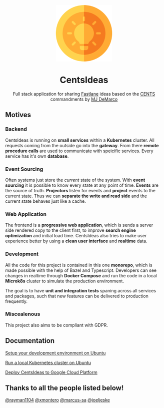 <div align="center">
  <a href="https://centsideas.com">
    <img width="180px" height="auto" src="dev/assets/icon.png" />
  </a>
  <br>
  <h1>CentsIdeas</h1>
  <p>
    Full stack application for sharing <a href="https://thefastlaneforum.com/">Fastlane</a> ideas based on the
    <a href="https://www.thefastlaneforum.com/community/threads/the-cents-business-commandments-for-entrepreneurs.81090/">CENTS</a>
    commandments by
    <a href="https://www.mjdemarco.com/">MJ DeMarco</a>
  </p>
</div>

## Motives

### Backend

CentsIdeas is running on **small services** within a **Kubernetes** cluster. All requests coming from the outside go into the **gateway**. From there **remote procedure calls** are used to communicate with speicific services. Every service has it's own **database**.

### Event Sourcing

Often systems just store the _current_ state of the system. With **event sourcing** it is possible to know every state at any point of time. **Events** are the source of truth. **Projectors** listen for events and **project** events to the current state. Thus we can **separate the write and read side** and the current state behaves just like a cache.

### Web Application

The frontend is a **progressive web application**, which is sends a server side rendered copy to the client first, to improve **search engine optimization** and initial load time. CentsIdeas also tries to make user experience better by using a **clean user interface** and **realtime** data.

### Development

All the code for this project is contained in this one **monorepo**, which is made possible with the help of Bazel and Typescript. Developers can see changes in realtime through **Docker Compose** and run the code in a local **Microk8s** cluster to simulate the production environment.

The goal is to have **unit and integration tests** spaning across all services and packages, such that new features can be delivered to production frequently.

### Miscealenous

This project also aims to be compliant with GDPR.

## Documentation

[Setup your development environment on Ubuntu](./misc/docs/ubuntu.md)

[Run a local Kubernetes cluster on Ubuntu](./misc/docs/microk8s.md)

[Deploy CentsIdeas to Google Cloud Platform](./misc/docs/deployment.md)

## Thanks to all the people listed below!

[@rayman1104](https://github.com/rayman1104) [@xmontero](https://github.com/xmontero) [@marcus-sa](https://github.com/marcus-sa) [@joeljeske](https://github.com/joeljeske)
